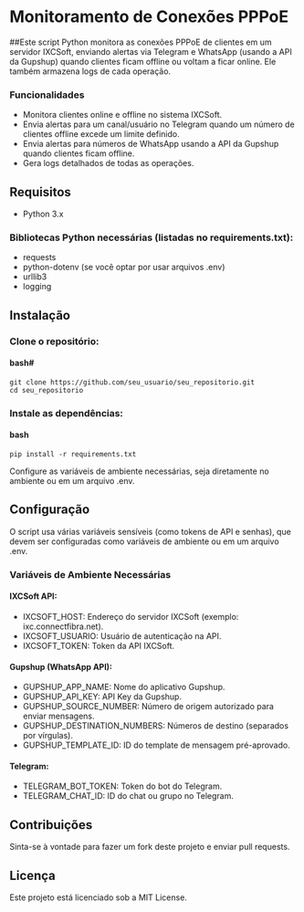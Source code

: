 # Monitoramento de Conexões PPPoE
##Este script Python monitora as conexões PPPoE de clientes em um servidor IXCSoft, enviando alertas via Telegram e WhatsApp (usando a API da Gupshup) quando clientes ficam offline ou voltam a ficar online. Ele também armazena logs de cada operação.

### Funcionalidades
- Monitora clientes online e offline no sistema IXCSoft.
- Envia alertas para um canal/usuário no Telegram quando um número de clientes offline excede um limite definido.
- Envia alertas para números de WhatsApp usando a API da Gupshup quando clientes ficam offline.
- Gera logs detalhados de todas as operações.

## Requisitos
 - Python 3.x

### Bibliotecas Python necessárias (listadas no requirements.txt):
- requests
- python-dotenv (se você optar por usar arquivos .env)
- urllib3
- logging

## Instalação
### Clone o repositório:

#### bash#
```
git clone https://github.com/seu_usuario/seu_repositorio.git
cd seu_repositorio
```

### Instale as dependências:
#### bash
```
pip install -r requirements.txt
```
Configure as variáveis de ambiente necessárias, seja diretamente no ambiente ou em um arquivo .env.

## Configuração
O script usa várias variáveis sensíveis (como tokens de API e senhas), que devem ser configuradas como variáveis de ambiente ou em um arquivo .env.

### Variáveis de Ambiente Necessárias
#### IXCSoft API:
- IXCSOFT_HOST: Endereço do servidor IXCSoft (exemplo: ixc.connectfibra.net).
- IXCSOFT_USUARIO: Usuário de autenticação na API.
- IXCSOFT_TOKEN: Token da API IXCSoft.

#### Gupshup (WhatsApp API):
- GUPSHUP_APP_NAME: Nome do aplicativo Gupshup.
- GUPSHUP_API_KEY: API Key da Gupshup.
- GUPSHUP_SOURCE_NUMBER: Número de origem autorizado para enviar mensagens.
- GUPSHUP_DESTINATION_NUMBERS: Números de destino (separados por vírgulas).
- GUPSHUP_TEMPLATE_ID: ID do template de mensagem pré-aprovado.

#### Telegram:
- TELEGRAM_BOT_TOKEN: Token do bot do Telegram.
- TELEGRAM_CHAT_ID: ID do chat ou grupo no Telegram.

## Contribuições
Sinta-se à vontade para fazer um fork deste projeto e enviar pull requests.

## Licença
Este projeto está licenciado sob a MIT License.
